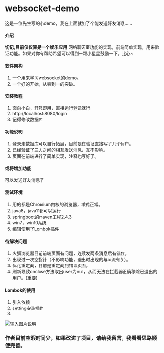 # websocket-demo

####
这是一位先生写的小demo，我在上面就加了个能发送好友消息......

#### 介绍
**切记,目前仅仅算是一个娱乐应用**
网络聊天室功能的实现，前端简单实现，用来验证功能。如果对你有帮助希望可以得到一颗小星星鼓励一下，比心~

#### 软件架构
1.  一个用来学习websocket的demo。
2.  一个好的开始，从零到一的突破。

#### 安装教程

1.  面向小白，开箱即用，直接运行登录就行
2.  http://localhost:8080/login
3.  记得修改数据库

#### 功能说明

1.  登录走数据库可以自行拓展，目前是在验证直接写了几个用户。
2.  已经验证了三人之间的相互发送消息，互不影响。
3.  页面在前端进行了简单实现，注释也写好了。

####  或将增加功能
可以发送好友消息了


#### 测试环境

1.  用的都是Chromium内核的浏览器，样式正常。
2.  java8，java11都可以运行
3.  springboot的maven工程2.4.3
4.  win7，win10系统
5.  编辑使用了Lombok插件


#### 待解决问题
1. 火狐浏览器目前前端页面有问题，连续发两条消息后有错位。
3. 出现过一次空指针（不影响功能，退出时出现的与io流有关）。
4. 优化重定向，目前是重定向到错误页面。
5. 刷新导致onclose方法取出user为null，从而无法在拦截器正确移除已退出的用户。(重要)


#### Lombok的使用
 1. 引入依赖
 2. setting安装插件
 3.
 ![输入图片说明](https://images.gitee.com/uploads/images/2021/0603/103340_d2d3776c_8769662.png "屏幕截图.png")

### 作者目前空暇时间少，如果改进了项目，请给我留言，我看看思路顺便完善。


